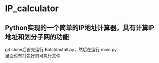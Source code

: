 # IP_calculator
Python实现的一个简单的IP地址计算器，具有计算IP地址和划分子网的功能
-------------------------
git clone后首先运行 BatchInstall.py，然后在运行 main.py<br>
里面也有打包好的可执行文件

